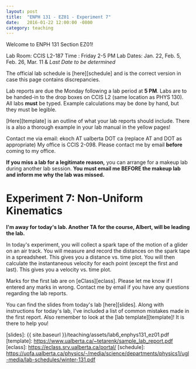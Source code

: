 ```yaml
---
layout: post
title:  "ENPH 131 - EZ01 - Experiment 7"
date:   2016-01-22 12:00:00 -0800
category: teaching
---
```


Welcome to ENPH 131 Section EZ01!

Lab Room: CCIS L2-187
Time : Friday 2-5 PM
Lab Dates: Jan. 22, Feb. 5, Feb. 26, Mar. 11 & *Last Date to be determined*

The official lab schedule is [here][schedule] and is the correct version in case this page contains discrepancies.

Lab reports are due the Monday following a lab period at **5 PM**. Labs are to be handed-in to the drop boxes on CCIS L2 (same location as PHYS 130). All labs **must** be typed. Example calculations may be done by hand, but they must be legible. 

[Here][template] is an outline of what your lab reports should include. There is a also a thorough example in your lab manual in the yellow pages!

Contact me via email: ekoch AT ualberta DOT ca (replace AT and DOT as appropriate)
My office is CCIS 2-098. Please contact me by email **before** coming to my office.

**If you miss a lab for a legitimate reason,** you can arrange for a makeup lab during another lab session. **You must email me BEFORE the makeup lab and inform me why the lab was missed.**

Experiment 7: Non-Uniform Kinematics
====================================

**I'm away for today's lab. Another TA for the course, Albert, will be leading the lab.**

In today's experiment, you will collect a spark tape of the motion of a glider on an air track. You will measure and record the distances on the spark tape in a spreadsheet. This gives you a distance vs. time plot. You will then calculate the instantaneous velocity for each point (except the first and last). This gives you a velocity vs. time plot. 

Marks for the first lab are on [eClass][eclass]. Please let me know if I entered any marks in wrong. Contact me by email if you have any questions regarding the lab reports.

You can find the slides from today's lab [here][slides]. Along with instructions for today's lab, I've included a list of common mistakes made in the first report. Also remember to look at the [lab template][template]! It is there to help you!


[slides]: {{ site.baseurl }}/teaching/assets/lab6_enphys131_ez01.pdf
[template]: https://www.ualberta.ca/~tetarenk/sample_lab_report.pdf
[eclass]: https://eclass.srv.ualberta.ca/portal/
[schedule]: https://uofa.ualberta.ca/physics/-/media/science/departments/physics1/ugl-media/lab-schedules/winter-131.pdf
